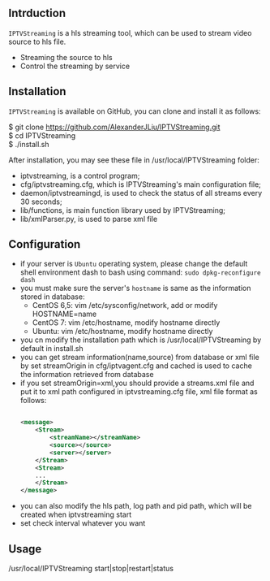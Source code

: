 ## Intrduction

`IPTVStreaming` is a hls streaming tool, which can be used to stream video source to hls file.

* Streaming the source to hls
* Control the streaming by service

## Installation

`IPTVStreaming` is available on GitHub, you can clone and install it as follows:

$ git clone https://github.com/AlexanderJLiu/IPTVStreaming.git  
$ cd IPTVStreaming  
$ ./install.sh

After installation, you may see these file in /usr/local/IPTVStreaming folder:
* iptvstreaming, is a control program;
* cfg/iptvstreaming.cfg, which is IPTVStreaming's main configuration file;
* daemon/iptvstreamingd, is used to check the status of all streams every 30 seconds;
* lib/functions, is main function library used by IPTVStreaming;
* lib/xmlParser.py, is used to parse xml file

## Configuration

* if your server is `Ubuntu` operating system, please change the default shell environment dash to bash using command: `sudo dpkg-reconfigure dash`
* you must make sure the server's `hostname` is same as the information stored in database:
    * CentOS 6,5: vim /etc/sysconfig/network, add or modify HOSTNAME=name
    * CentOS 7: vim /etc/hostname, modify hostname directly
    * Ubuntu: vim /etc/hostname, modify hostname directly
* you cn modify the installation path which is /usr/local/IPTVStreaming by default in install.sh
* you can get stream information(name,source) from database or xml file by set streamOrigin in cfg/iptvagent.cfg and cached is used to cache the information retrieved from database
* if you set streamOrigin=xml,you should provide a streams.xml file and put it to xml path configured in iptvstreaming.cfg file, xml file format as follows:  
    ``` xml
    
    <message>  
        <Stream>  
            <streamName></streamName>  
            <source></source>  
            <server></server>  
        </Stream>  
        <Stream>  
        ...  
        </Stream>  
    </message>
    ```
* you can also modify the hls path, log path and pid path, which will be created when iptvstreaming start
* set check interval whatever you want 

## Usage

/usr/local/IPTVStreaming start|stop|restart|status
